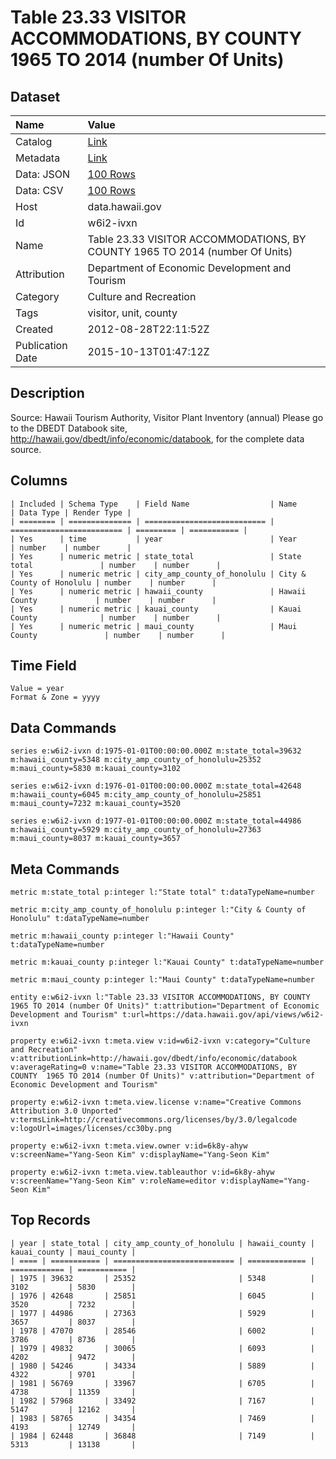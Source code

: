 # Table 23.33 VISITOR ACCOMMODATIONS, BY COUNTY 1965 TO 2014 (number Of Units)

## Dataset

| Name | Value |
| :--- | :---- |
| Catalog | [Link](https://catalog.data.gov/dataset/table-23-34-visitor-accommodations-by-county-1975-to-2013-number-of-units) |
| Metadata | [Link](https://data.hawaii.gov/api/views/w6i2-ivxn) |
| Data: JSON | [100 Rows](https://data.hawaii.gov/api/views/w6i2-ivxn/rows.json?max_rows=100) |
| Data: CSV | [100 Rows](https://data.hawaii.gov/api/views/w6i2-ivxn/rows.csv?max_rows=100) |
| Host | data.hawaii.gov |
| Id | w6i2-ivxn |
| Name | Table 23.33 VISITOR ACCOMMODATIONS, BY COUNTY 1965 TO 2014 (number Of Units) |
| Attribution | Department of Economic Development and Tourism |
| Category | Culture and Recreation |
| Tags | visitor, unit, county |
| Created | 2012-08-28T22:11:52Z |
| Publication Date | 2015-10-13T01:47:12Z |

## Description

Source: Hawaii Tourism Authority, Visitor Plant Inventory (annual) Please go to the DBEDT Databook site, http://hawaii.gov/dbedt/info/economic/databook, for the complete data source.

## Columns

```ls
| Included | Schema Type    | Field Name                  | Name                      | Data Type | Render Type |
| ======== | ============== | =========================== | ========================= | ========= | =========== |
| Yes      | time           | year                        | Year                      | number    | number      |
| Yes      | numeric metric | state_total                 | State total               | number    | number      |
| Yes      | numeric metric | city_amp_county_of_honolulu | City & County of Honolulu | number    | number      |
| Yes      | numeric metric | hawaii_county               | Hawaii County             | number    | number      |
| Yes      | numeric metric | kauai_county                | Kauai County              | number    | number      |
| Yes      | numeric metric | maui_county                 | Maui County               | number    | number      |
```

## Time Field

```ls
Value = year
Format & Zone = yyyy
```

## Data Commands

```ls
series e:w6i2-ivxn d:1975-01-01T00:00:00.000Z m:state_total=39632 m:hawaii_county=5348 m:city_amp_county_of_honolulu=25352 m:maui_county=5830 m:kauai_county=3102

series e:w6i2-ivxn d:1976-01-01T00:00:00.000Z m:state_total=42648 m:hawaii_county=6045 m:city_amp_county_of_honolulu=25851 m:maui_county=7232 m:kauai_county=3520

series e:w6i2-ivxn d:1977-01-01T00:00:00.000Z m:state_total=44986 m:hawaii_county=5929 m:city_amp_county_of_honolulu=27363 m:maui_county=8037 m:kauai_county=3657
```

## Meta Commands

```ls
metric m:state_total p:integer l:"State total" t:dataTypeName=number

metric m:city_amp_county_of_honolulu p:integer l:"City & County of Honolulu" t:dataTypeName=number

metric m:hawaii_county p:integer l:"Hawaii County" t:dataTypeName=number

metric m:kauai_county p:integer l:"Kauai County" t:dataTypeName=number

metric m:maui_county p:integer l:"Maui County" t:dataTypeName=number

entity e:w6i2-ivxn l:"Table 23.33 VISITOR ACCOMMODATIONS, BY COUNTY  1965 TO 2014 (number Of Units)" t:attribution="Department of Economic Development and Tourism" t:url=https://data.hawaii.gov/api/views/w6i2-ivxn

property e:w6i2-ivxn t:meta.view v:id=w6i2-ivxn v:category="Culture and Recreation" v:attributionLink=http://hawaii.gov/dbedt/info/economic/databook v:averageRating=0 v:name="Table 23.33 VISITOR ACCOMMODATIONS, BY COUNTY  1965 TO 2014 (number Of Units)" v:attribution="Department of Economic Development and Tourism"

property e:w6i2-ivxn t:meta.view.license v:name="Creative Commons Attribution 3.0 Unported" v:termsLink=http://creativecommons.org/licenses/by/3.0/legalcode v:logoUrl=images/licenses/cc30by.png

property e:w6i2-ivxn t:meta.view.owner v:id=6k8y-ahyw v:screenName="Yang-Seon Kim" v:displayName="Yang-Seon Kim"

property e:w6i2-ivxn t:meta.view.tableauthor v:id=6k8y-ahyw v:screenName="Yang-Seon Kim" v:roleName=editor v:displayName="Yang-Seon Kim"
```

## Top Records

```ls
| year | state_total | city_amp_county_of_honolulu | hawaii_county | kauai_county | maui_county | 
| ==== | =========== | =========================== | ============= | ============ | =========== | 
| 1975 | 39632       | 25352                       | 5348          | 3102         | 5830        | 
| 1976 | 42648       | 25851                       | 6045          | 3520         | 7232        | 
| 1977 | 44986       | 27363                       | 5929          | 3657         | 8037        | 
| 1978 | 47070       | 28546                       | 6002          | 3786         | 8736        | 
| 1979 | 49832       | 30065                       | 6093          | 4202         | 9472        | 
| 1980 | 54246       | 34334                       | 5889          | 4322         | 9701        | 
| 1981 | 56769       | 33967                       | 6705          | 4738         | 11359       | 
| 1982 | 57968       | 33492                       | 7167          | 5147         | 12162       | 
| 1983 | 58765       | 34354                       | 7469          | 4193         | 12749       | 
| 1984 | 62448       | 36848                       | 7149          | 5313         | 13138       | 
```